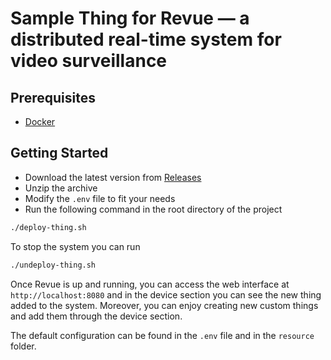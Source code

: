 # Sample Thing for Revue — a distributed real-time system for video surveillance

## Prerequisites

- [Docker](https://docker.com)

## Getting Started

- Download the latest version from [Releases](https://github.com/revue-org/revue-sample-thing/releases)
- Unzip the archive
- Modify the `.env` file to fit your needs
- Run the following command in the root directory of the project

```bash
./deploy-thing.sh
```

To stop the system you can run

```bash
./undeploy-thing.sh
```

Once Revue is up and running, you can access the web interface at `http://localhost:8080` and in the device section you can see the new thing added to the system.
Moreover, you can enjoy creating new custom things and add them through the device section.

The default configuration can be found in the `.env` file and in the `resource` folder.

